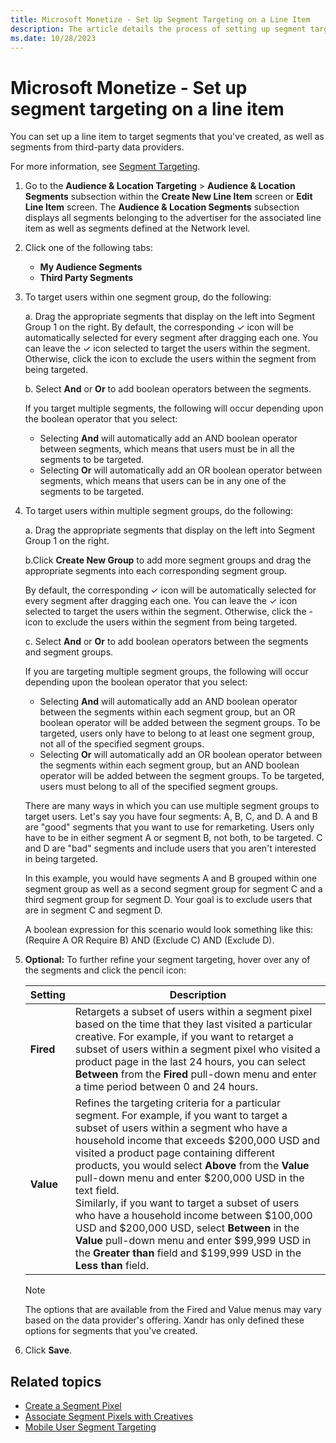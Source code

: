 ```yaml
---
title: Microsoft Monetize - Set Up Segment Targeting on a Line Item
description: The article details the process of setting up segment targeting on a line item, enabling advertisers to define and target specific audience segments, both internally created and from third-party data sources, for more precise advertising campaigns.
ms.date: 10/28/2023
---
```


# Microsoft Monetize - Set up segment targeting on a line item

You can set up a line item to target segments that you've created, as well as segments from third-party data providers.

For more information, see [Segment Targeting](segment-targeting.md).

1.  Go to the **Audience & Location Targeting** \> **Audience & Location Segments** subsection within the **Create New Line Item** screen or **Edit Line Item** screen.
    The **Audience & Location Segments** subsection displays all segments belonging to the advertiser for the associated line item as well as segments defined
    at the Network level.

2.  Click one of the following tabs:
    - **My Audience Segments**
    - **Third Party Segments**
3.  To target users within one segment group, do the following:

    a. Drag the appropriate segments that display on the left into Segment Group 1 on the right.
    By default, the corresponding  ✓ icon will be automatically  selected for every segment after dragging each one. You can leave the ✓ icon selected to
    target the users within the segment. Otherwise, click the
    icon to exclude the users within the segment from being targeted.

    b.  Select **And** or **Or** to add boolean operators between the segments.

    If you target multiple segments, the following will occur depending upon the boolean operator that you select:

     - Selecting **And** will automatically add an AND boolean operator between segments, which means that users must be in all the segments to be targeted. 
     - Selecting **Or** will  automatically add an OR boolean operator between segments, which means that users can be in any one of the segments to be targeted.

4.  To target users within multiple segment groups, do the following:

    a.  Drag the appropriate segments that display on the left into Segment Group 1 on the right.

    b.Click **Create New Group** to add more segment groups and drag the appropriate segments into each corresponding segment group.

    By default, the corresponding  ✓ icon will be automatically selected for every segment after dragging each one. You can leave the ✓ icon selected to target the users within the segment. Otherwise, click the - icon to exclude the users within the segment from being targeted.

    c.  Select **And** or **Or** to add boolean operators between the segments and segment groups.

    If you are targeting multiple segment groups, the following will occur depending upon the boolean operator that you select:
    - Selecting **And** will automatically add an AND boolean operator between the segments within each segment group, but an OR boolean operator will be
    added between the segment groups. To be targeted, users only have to belong to at least one segment group, not all of the specified segment groups.
    - Selecting **Or** will automatically add an OR boolean operator between the segments within each segment group, but an AND boolean operator will be added between the segment groups. To be targeted, users must belong to all of the specified segment groups.

    There are many ways in which you can use multiple segment groups to target users. Let's say you have four segments: A, B, C, and D. A and B are "good" segments that you want to use for remarketing. Users only have to be in either segment A or segment B, not both, to be targeted. C and D are "bad" segments and include users that you
    aren't interested in being targeted.

    In this example, you would have segments A and B grouped within one segment group as well as a second segment group for segment C and a third segment group for segment D. Your goal is to exclude users that are in segment C and segment D.

    A boolean expression for this scenario would look something like this: (Require A OR Require B) AND (Exclude C) AND (Exclude D).

5. **Optional:** To further refine your segment targeting, hover over any of the segments and click the pencil icon:

   | Setting | Description |
   |---|---|
   | **Fired** | Retargets a subset of users within a segment pixel based on the time that they last visited a particular creative. For example, if you want to retarget a subset of users within a segment pixel who visited a product page in the last 24 hours, you can select **Between** from the **Fired** pull-down menu and enter a time period between 0 and 24 hours. |
   | **Value** | Refines the targeting criteria for a particular segment. For example, if you want to target a subset of users within a segment who have a household income that exceeds $200,000 USD and visited a product page containing different products, you would select **Above** from the **Value** pull-down menu and enter $200,000 USD in the text field.<br>Similarly, if you want to target a subset of users who have a household income between $100,000 USD and $200,000 USD, select **Between** in the **Value** pull-down menu and enter $99,999 USD in the **Greater than** field and $199,999 USD in the **Less than** field. |

   > [!NOTE]
   > The options that are available from the Fired and Value menus may vary based on the data provider's offering. Xandr has only defined these options for segments that 
   > you've created.

6. Click **Save**.

## Related topics

- [Create a Segment Pixel](create-a-segment-pixel.md)
- [Associate Segment Pixels with Creatives](associate-segment-pixels-with-creatives.md)
- [Mobile User Segment Targeting](mobile-user-segment-targeting.md)

